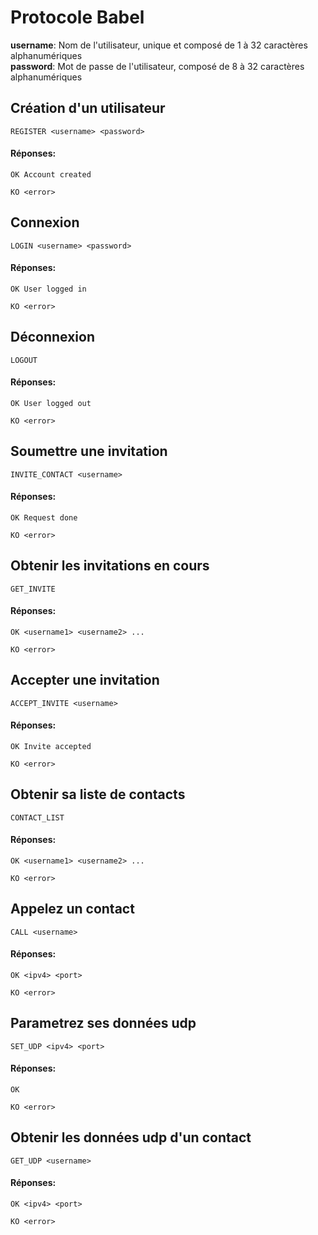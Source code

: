 # Protocole Babel
**username**: Nom de l'utilisateur, unique et composé de 1 à 32 caractères alphanumériques</br>
**password**: Mot de passe de l'utilisateur, composé de 8 à 32 caractères alphanumériques</br>
## Création d'un utilisateur
```
REGISTER <username> <password>
```
#### Réponses:
```
OK Account created
```
```
KO <error>
```

## Connexion
```
LOGIN <username> <password>
```
#### Réponses:
```
OK User logged in
```
```
KO <error>
```

## Déconnexion
```
LOGOUT
```
#### Réponses:
```
OK User logged out
```
```
KO <error>
```

## Soumettre une invitation
```
INVITE_CONTACT <username>
```
#### Réponses:
```
OK Request done
```
```
KO <error>
```

## Obtenir les invitations en cours
```
GET_INVITE
```
#### Réponses:
```
OK <username1> <username2> ...
```
```
KO <error>
```

## Accepter une invitation
```
ACCEPT_INVITE <username>
```
#### Réponses:
```
OK Invite accepted
```
```
KO <error>
```

## Obtenir sa liste de contacts
```
CONTACT_LIST
```
#### Réponses:
```
OK <username1> <username2> ...
```
```
KO <error>
```

## Appelez un contact
```
CALL <username>
```
#### Réponses:
```
OK <ipv4> <port>
```
```
KO <error>
```

## Parametrez ses données udp
```
SET_UDP <ipv4> <port>
```
#### Réponses:
```
OK
```
```
KO <error>
```

## Obtenir les données udp d'un contact
```
GET_UDP <username>
```
#### Réponses:
```
OK <ipv4> <port>
```
```
KO <error>
```
